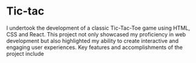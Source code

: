 # Tic-tac
I undertook the development of a classic Tic-Tac-Toe game using HTML, CSS and React. This project not only showcased my proficiency in web development but also highlighted my ability to create interactive and engaging user experiences. Key features and accomplishments of the project include
